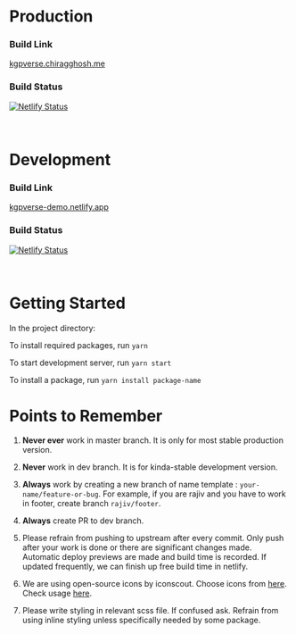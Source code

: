 # Production

### Build Link

[kgpverse.chiragghosh.me](https://kgpverse.chiragghosh.me)

### Build Status

[![Netlify Status](https://api.netlify.com/api/v1/badges/a3849a80-043a-46e5-b06b-5dbffe354e4b/deploy-status)](https://app.netlify.com/sites/kgpverse/deploys)

<br/>

# Development

### Build Link

[kgpverse-demo.netlify.app](https://kgpverse-demo.netlify.app)

### Build Status

[![Netlify Status](https://api.netlify.com/api/v1/badges/8e4cf66f-2086-48bd-89bb-e07c855a37b1/deploy-status)](https://app.netlify.com/sites/kgpverse-demo/deploys)

<br/>

# Getting Started

In the project directory:

To install required packages, run `yarn`

To start development server, run `yarn start`

To install a package, run `yarn install package-name`

# Points to Remember

1. **Never ever** work in master branch. It is only for most stable production version.

2. **Never** work in dev branch. It is for kinda-stable development version.

3. **Always** work by creating a new branch of name template : `your-name/feature-or-bug`. For example, if you are rajiv and you have to work in footer, create branch `rajiv/footer`.

4. **Always** create PR to dev branch.

5. Please refrain from pushing to upstream after every commit. Only push after your work is done or there are significant changes made. Automatic deploy previews are made and build time is recorded. If updated frequently, we can finish up free build time in netlify.

6. We are using open-source icons by iconscout. Choose icons from [here](https://iconscout.com/unicons/explore/line). Check usage [here](https://www.npmjs.com/package/@iconscout/react-unicons).

7. Please write styling in relevant scss file. If confused ask. Refrain from using inline styling unless specifically needed by some package.
